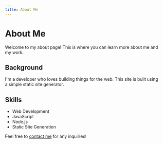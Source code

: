 ```yaml
---
title: About Me
---
```


# About Me

Welcome to my about page! This is where you can learn more about me and my work.

## Background

I'm a developer who loves building things for the web. This site is built using a simple static site generator.

## Skills

- Web Development
- JavaScript
- Node.js
- Static Site Generation

Feel free to [contact me](#) for any inquiries! 